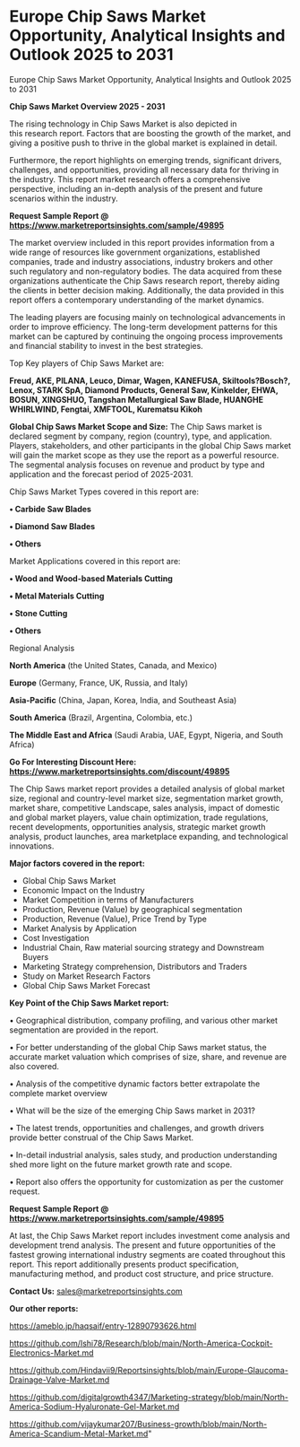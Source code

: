 # Europe Chip Saws Market Opportunity, Analytical Insights and Outlook 2025 to 2031
Europe Chip Saws Market Opportunity, Analytical Insights and Outlook 2025 to 2031

<Strong> Chip Saws Market Overview 2025 - 2031</strong>

The rising technology in Chip Saws Market is also depicted in this research report. Factors that are boosting the growth of the market, and giving a positive push to thrive in the global market is explained in detail.

Furthermore, the report highlights on emerging trends, significant drivers, challenges, and opportunities, providing all necessary data for thriving in the industry. This report market research offers a comprehensive perspective, including an in-depth analysis of the present and future scenarios within the industry.

<strong>Request Sample Report @ <a href=https://www.marketreportsinsights.com/sample/49895>https://www.marketreportsinsights.com/sample/49895</a></strong>

The market overview included in this report provides information from a wide range of resources like government organizations, established companies, trade and industry associations, industry brokers and other such regulatory and non-regulatory bodies. The data acquired from these organizations authenticate the Chip Saws research report, thereby aiding the clients in better decision making. Additionally, the data provided in this report offers a contemporary understanding of the market dynamics.

The leading players are focusing mainly on technological advancements in order to improve efficiency. The long-term development patterns for this market can be captured by continuing the ongoing process improvements and financial stability to invest in the best strategies.

Top Key players of Chip Saws Market are:

<strong>Freud, AKE, PILANA, Leuco, Dimar, Wagen, KANEFUSA, Skiltools?Bosch?, Lenox, STARK SpA, Diamond Products, General Saw, Kinkelder, EHWA, BOSUN, XINGSHUO, Tangshan Metallurgical Saw Blade, HUANGHE WHIRLWIND, Fengtai, XMFTOOL, Kurematsu Kikoh</strong>

<strong><b>Global Chip Saws Market Scope and Size:</b></strong>
The Chip Saws market is declared segment by company, region (country), type, and application. Players, stakeholders, and other participants in the global Chip Saws market will gain the market scope as they use the report as a powerful resource. The segmental analysis focuses on revenue and product by type and application and the forecast period of 2025-2031.

Chip Saws Market Types covered in this report are:

<strong>•  Carbide Saw Blades

•  Diamond Saw Blades

•  Others</strong>

Market Applications covered in this report are:

<strong>•  Wood and Wood-based Materials Cutting

•  Metal Materials Cutting

•  Stone Cutting

•  Others</strong> 

Regional Analysis

<strong>North America</strong> (the United States, Canada, and Mexico)

<strong>Europe</strong> (Germany, France, UK, Russia, and Italy)

<strong>Asia-Pacific</strong> (China, Japan, Korea, India, and Southeast Asia)

<strong>South America</strong> (Brazil, Argentina, Colombia, etc.)

<strong>The Middle East and Africa</strong> (Saudi Arabia, UAE, Egypt, Nigeria, and South Africa)

<strong>Go For Interesting Discount Here: <a href=https://www.marketreportsinsights.com/discount/49895>https://www.marketreportsinsights.com/discount/49895</a></strong>

The Chip Saws market report provides a detailed analysis of global market size, regional and country-level market size, segmentation market growth, market share, competitive Landscape, sales analysis, impact of domestic and global market players, value chain optimization, trade regulations, recent developments, opportunities analysis, strategic market growth analysis, product launches, area marketplace expanding, and technological innovations.

<strong><b>Major factors covered in the report:</b></strong>
<ul>
  <li>Global Chip Saws Market </li>
  <li>Economic Impact on the Industry</li>
  <li>Market Competition in terms of Manufacturers</li>
  <li>Production, Revenue (Value) by geographical segmentation</li>
  <li>Production, Revenue (Value), Price Trend by Type</li>
  <li>Market Analysis by Application</li>
  <li>Cost Investigation</li>
  <li>Industrial Chain, Raw material sourcing strategy and Downstream Buyers</li>
  <li>Marketing Strategy comprehension, Distributors and Traders</li>
  <li>Study on Market Research Factors</li>
  <li>Global Chip Saws Market Forecast</li>
</ul>

<strong><b>Key Point of the Chip Saws Market report:</b></strong>

• Geographical distribution, company profiling, and various other market segmentation are provided in the report.

• For better understanding of the global Chip Saws market status, the accurate market valuation which comprises of size, share, and revenue are also covered.

• Analysis of the competitive dynamic factors better extrapolate the complete market overview

• What will be the size of the emerging Chip Saws market in 2031?

• The latest trends, opportunities and challenges, and growth drivers provide better construal of the Chip Saws Market.

• In-detail industrial analysis, sales study, and production understanding shed more light on the future market growth rate and scope.

• Report also offers the opportunity for customization as per the customer request.

<strong>Request Sample Report @ <a href=https://www.marketreportsinsights.com/sample/49895>https://www.marketreportsinsights.com/sample/49895</a></strong>

At last, the Chip Saws Market report includes investment come analysis and development trend analysis. The present and future opportunities of the fastest growing international industry segments are coated throughout this report. This report additionally presents product specification, manufacturing method, and product cost structure, and price structure.

<strong>Contact Us:</strong>
sales@marketreportsinsights.com

<strong>Our other reports:</strong>

<a href=https://ameblo.jp/haqsaif/entry-12890793626.html>https://ameblo.jp/haqsaif/entry-12890793626.html</a>

<a href=https://github.com/Ishi78/Research/blob/main/North-America-Cockpit-Electronics-Market.md>https://github.com/Ishi78/Research/blob/main/North-America-Cockpit-Electronics-Market.md</a>

<a href=https://github.com/Hindavii9/Reportsinsights/blob/main/Europe-Glaucoma-Drainage-Valve-Market.md>https://github.com/Hindavii9/Reportsinsights/blob/main/Europe-Glaucoma-Drainage-Valve-Market.md</a>

<a href=https://github.com/digitalgrowth4347/Marketing-strategy/blob/main/North-America-Sodium-Hyaluronate-Gel-Market.md>https://github.com/digitalgrowth4347/Marketing-strategy/blob/main/North-America-Sodium-Hyaluronate-Gel-Market.md</a>

<a href=https://github.com/vijaykumar207/Business-growth/blob/main/North-America-Scandium-Metal-Market.md>https://github.com/vijaykumar207/Business-growth/blob/main/North-America-Scandium-Metal-Market.md</a>"
